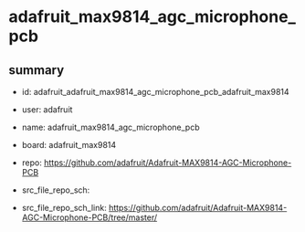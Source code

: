 # adafruit_max9814_agc_microphone_pcb
 
## summary 
* id: adafruit_adafruit_max9814_agc_microphone_pcb_adafruit_max9814
* user: adafruit
* name: adafruit_max9814_agc_microphone_pcb
* board: adafruit_max9814
* repo: https://github.com/adafruit/Adafruit-MAX9814-AGC-Microphone-PCB



* src_file_repo_sch: 
* src_file_repo_sch_link: https://github.com/adafruit/Adafruit-MAX9814-AGC-Microphone-PCB/tree/master/




